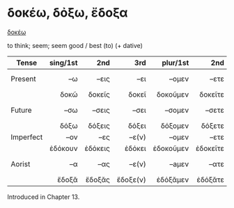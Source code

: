 # δοκέω, δὀξω, ἔδοξα

[δοκέω](https://en.wiktionary.org/wiki/δοκέω)

to think; seem; seem good / best (to) (+ dative)

| Tense     | sing/1st |     2nd |      3rd |  plur/1st |      2nd |        3rd | Infinitive |
|-----------|---------:|--------:|---------:|----------:|---------:|-----------:|:----------:|
| Present   |       –ω |    –εις |      –ει |     –ομεν |     –ετε |   –ουσι(ν) | 1pp + –ειν |
|           |     δοκῶ |  δοκεῖς |    δοκεῖ |  δοκοῦμεν |  δοκεῖτε | δοκοῦσῐ(ν) |   δοκεῖν   |
| Future    |      –σω |   –σεις |     –σει |    –σομεν |    –σετε |  –σουσι(ν) | 2pp + –ειν |
|           |     δόξω |  δόξεις |    δόξει |   δόξομεν |   δόξετε | δόξουσῐ(ν) |   δόξειν   |
| Imperfect |      –ον |     –ες |    –ε(ν) |     –ομεν |     –ετε |        –ον |     -      |
|           |  ἐδόκουν | ἐδόκεις |   ἐδόκει | ἐδοκοῦμεν | ἐδοκεῖτε | ἐδόκουν(ν) |     -      |
| Aorist    |       –α |     –ας |    –ε(ν) |     –aμεν |     –ατε |        –αν |  3pp +-αἰ  |
|           |    ἔδοξᾰ |  ἔδοξᾰς | ἔδοξε(ν) |  ἐδόξᾰμεν |  ἐδόξᾰτε |     ἔδοξᾰν |   δόξαι    |



Introduced in Chapter 13.
